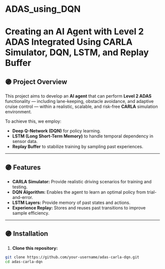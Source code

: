 # ADAS_using_DQN
# Creating an AI Agent with Level 2 ADAS Integrated Using CARLA Simulator, DQN, LSTM, and Replay Buffer

## 🟣 Project Overview

This project aims to develop an **AI agent** that can perform **Level 2 ADAS** functionality — including lane-keeping, obstacle avoidance, and adaptive cruise control — within a realistic, scalable, and risk-free **CARLA** simulation environment.

To achieve this, we employ:
- **Deep Q-Network (DQN)** for policy learning.
- **LSTM (Long Short-Term Memory)** to handle temporal dependency in sensor data.
- **Replay Buffer** to stabilize training by sampling past experiences.

---

## 🟣 Features

- **CARLA Simulator:** Provide realistic driving scenarios for training and testing.
- **DQN Algorithm:** Enables the agent to learn an optimal policy from trial-and-error.
- **LSTM Layers:** Provide memory of past states and actions.
- **Experience Replay:** Stores and reuses past transitions to improve sample efficiency.

---

## 🟣 Installation

1. **Clone this repository:**
```bash
git clone https://github.com/your-username/adas-carla-dqn.git
cd adas-carla-dqn
